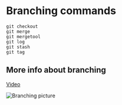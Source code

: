 # **Branching commands**

```git branch
git checkout
git merge
git mergetool
git log
git stash
git tag
```

## More info about branching

[Video](https://www.youtube.com/watch?v=e2IbNHi4uCI&t=178s&ab_channel=freeCodeCamp.org)

![Branching picture](https://www.nobledesktop.com/image/gitresources/git-branches-merge.png)